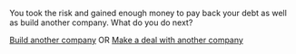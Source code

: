 You took the risk and gained enough money to pay back your debt as well as build 
another company. What do you do next?

[Build another company](anothercompany.md)  OR [Make a deal with another company](anotherdeal.md)